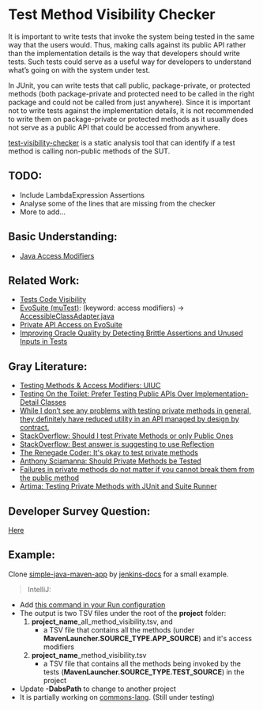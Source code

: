 # Test Method Visibility Checker

It is important to write tests that invoke the system being tested in the same way that the users would. 
Thus, making calls against its public API rather than the implementation details is the way that developers should write tests. 
Such tests could serve as a useful way for developers to understand what’s going on with the system under test.

In JUnit, you can write tests that call public, package-private, or protected methods (both package-private and protected need to be called in the right package and could not be called from just anywhere). 
Since it is important not to write tests against the implementation details, it is not recommended to write them on package-private or protected methods as it usually does not serve as a public API that could be accessed from anywhere.

[test-visibility-checker](https://github.com/firhard/test-visibility-checker) is a static analysis tool that can identify if a test method is calling non-public methods of the SUT.

## TODO:
- Include LambdaExpression Assertions 
- Analyse some of the lines that are missing from the checker
- More to add...

## Basic Understanding:
- [Java Access Modifiers](http://www.btechsmartclass.com/java/java-access-specifiers.html)

## Related Work:
- [Tests Code Visibility](https://link.springer.com/article/10.1007/s11219-016-9340-8)
- [EvoSuite (muTest)](https://dl.acm.org/doi/pdf/10.1145/1831708.1831728): (keyword: access modifiers) -> [AccessibleClassAdapter.java](https://github1s.com/evosuite/evosuite/blob/HEAD/client/src/main/java/org/evosuite/instrumentation/AccessibleClassAdapter.java#L31)
- [Private API Access on EvoSuite](https://ieeexplore.ieee.org/stamp/stamp.jsp?arnumber=7927969)
- [Improving Oracle Quality by Detecting Brittle Assertions and Unused Inputs in Tests](https://dl.acm.org/doi/pdf/10.1145/2635868.2635917)

## Gray Literature:
- [Testing Methods & Access Modifiers: UIUC](https://courses.grainger.illinois.edu/cs126/sp2020/notes/testing-access-mods/)
- [Testing On the Toilet: Prefer Testing Public APIs Over Implementation-Detail Classes](https://docs.google.com/document/d/1ILEpaxZ9ntMEXNQuL-q4jWHF0QOAMo45elmomn29cZg/edit?pli=1)
- [While I don’t see any problems with testing private methods in general, they definitely have reduced utility in an API managed by design by contract.](https://therenegadecoder.com/code/maybe-its-not-okay-to-test-private-methods-at-least-when-using-design-by-contract/)
- [StackOverflow: Should I test Private Methods or only Public Ones](https://stackoverflow.com/questions/105007/should-i-test-private-methods-or-only-public-ones#comment19029_105209)
- [StackOverflow: Best answer is suggesting to use Reflection](https://stackoverflow.com/questions/34571/how-do-i-test-a-class-that-has-private-methods-fields-or-inner-classes?rq=1)
- [The Renegade Coder: It's okay to test private methods](https://therenegadecoder.com/code/its-okay-to-test-private-methods/)
- [Anthony Sciamanna: Should Private Methods be Tested](https://anthonysciamanna.com/2016/02/14/should-private-methods-be-tested.html)
- [Failures in private methods do not matter if you cannot break them from the public method](https://softwareengineering.stackexchange.com/questions/100959/how-do-you-unit-test-private-methods#comment272367_100959)
- [Artima: Testing Private Methods with JUnit and Suite Runner](https://www.artima.com/articles/testing-private-methods-with-junit-and-suiterunner)

## Developer Survey Question:
[Here](https://github.com/firhard/test-visibility-checker/blob/master/developer_survey.md)

## Example:
Clone [simple-java-maven-app](https://github.com/jenkins-docs/simple-java-maven-app) by [jenkins-docs](https://github.com/jenkins-docs) for a small example.
> IntelliJ:
   - Add [this command in your Run configuration](https://github.com/firhard/test-visibility-checker/blob/master/RunConfigurationsIntelliJ.png)
   - The output is two TSV files under the root of the __project__ folder:
     1. __project_name__\_all_method_visibility.tsv, and
        - a TSV file that contains all the methods (under __MavenLauncher.SOURCE_TYPE.APP_SOURCE__) and it's access modifiers 
     2. __project_name__\_method_visibility.tsv
        - a TSV file that contains all the methods being invoked by the tests (__MavenLauncher.SOURCE_TYPE.TEST_SOURCE__) in the project
   - Update __-DabsPath__ to change to another project
   - It is partially working on [commons-lang](https://github.com/apache/commons-lang). (Still under testing)
